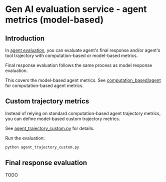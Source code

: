 # Gen AI evaluation service - agent metrics (model-based)

## Introduction 

In [agent evaluation](https://cloud.google.com/vertex-ai/generative-ai/docs/models/evaluation-agents), you can evaluate
agent's final response and/or agent's tool trajectory with computation-based or model-based metrics. 

Final response evaluation follows the same process as model response evaluation.

This covers the model-based agent metrics. See [computation_based/agent](../../computation_based/agent) 
for computation-based agent metrics.

## Custom trajectory metrics

Instead of relying on standard computation-based agent trajectory metrics, you can define model-based custom trajectory metrics.

See [agent_trajectory_custom.py](agent_trajectory_custom.py) for details.

Run the evaluation:

```python
python agent_trajectory_custom.py
```

## Final response evaluation 

TODO


